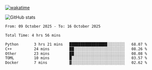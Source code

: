 [![wakatime](https://wakatime.com/badge/user/ef685785-b2de-4416-b5c6-df540c453238.svg)](https://wakatime.com/@ef685785-b2de-4416-b5c6-df540c453238)

![GitHub stats](https://github-readme-stats.vercel.app/api?username=songhahaha66)
<!--START_SECTION:waka-->

```txt
From: 09 October 2025 - To: 16 October 2025

Total Time: 4 hrs 56 mins

Python       3 hrs 21 mins   █████████████████░░░░░░░░   68.07 %
C++          24 mins         ██░░░░░░░░░░░░░░░░░░░░░░░   08.26 %
Other        23 mins         ██░░░░░░░░░░░░░░░░░░░░░░░   08.08 %
TOML         10 mins         █░░░░░░░░░░░░░░░░░░░░░░░░   03.57 %
Docker       7 mins          ▓░░░░░░░░░░░░░░░░░░░░░░░░   02.62 %
```

<!--END_SECTION:waka-->
